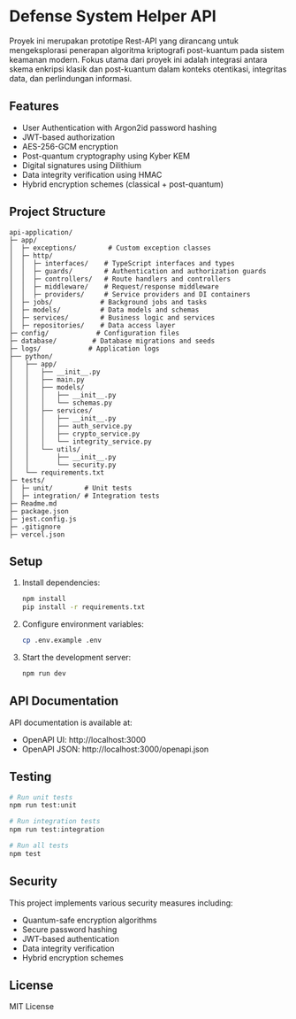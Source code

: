 # Defense System Helper API

Proyek ini merupakan prototipe Rest-API yang dirancang untuk mengeksplorasi penerapan algoritma kriptografi post-kuantum pada sistem keamanan modern. Fokus utama dari proyek ini adalah integrasi antara skema enkripsi klasik dan post-kuantum dalam konteks otentikasi, integritas data, dan perlindungan informasi.

## Features

- User Authentication with Argon2id password hashing
- JWT-based authorization
- AES-256-GCM encryption
- Post-quantum cryptography using Kyber KEM
- Digital signatures using Dilithium
- Data integrity verification using HMAC
- Hybrid encryption schemes (classical + post-quantum)

## Project Structure

```
api-application/
├─ app/
│  ├─ exceptions/        # Custom exception classes
│  ├─ http/
│  │  ├─ interfaces/    # TypeScript interfaces and types
│  │  ├─ guards/        # Authentication and authorization guards
│  │  ├─ controllers/   # Route handlers and controllers
│  │  ├─ middleware/    # Request/response middleware
│  │  ├─ providers/     # Service providers and DI containers
│  ├─ jobs/            # Background jobs and tasks
│  ├─ models/          # Data models and schemas
│  ├─ services/        # Business logic and services
│  ├─ repositories/    # Data access layer
├─ config/            # Configuration files
├─ database/         # Database migrations and seeds
├─ logs/            # Application logs
├── python/
│   ├── app/
│   │   ├── __init__.py
│   │   ├── main.py
│   │   ├── models/
│   │   │   ├── __init__.py
│   │   │   └── schemas.py
│   │   ├── services/
│   │   │   ├── __init__.py
│   │   │   ├── auth_service.py
│   │   │   ├── crypto_service.py
│   │   │   └── integrity_service.py
│   │   └── utils/
│   │       ├── __init__.py
│   │       └── security.py
│   └── requirements.txt
├─ tests/
│  ├─ unit/        # Unit tests
│  ├─ integration/ # Integration tests
├─ Readme.md
├─ package.json
├─ jest.config.js
├─ .gitignore
├─ vercel.json
```

## Setup

1. Install dependencies:

   ```bash
   npm install
   pip install -r requirements.txt
   ```

2. Configure environment variables:

   ```bash
   cp .env.example .env
   ```

3. Start the development server:
   ```bash
   npm run dev
   ```

## API Documentation

API documentation is available at:

- OpenAPI UI: http://localhost:3000
- OpenAPI JSON: http://localhost:3000/openapi.json

## Testing

```bash
# Run unit tests
npm run test:unit

# Run integration tests
npm run test:integration

# Run all tests
npm test
```

## Security

This project implements various security measures including:

- Quantum-safe encryption algorithms
- Secure password hashing
- JWT-based authentication
- Data integrity verification
- Hybrid encryption schemes

## License

MIT License
